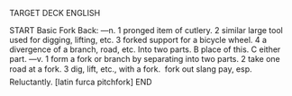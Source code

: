 TARGET DECK
ENGLISH

START
Basic
Fork
Back: —n. 1 pronged item of cutlery. 2 similar large tool used for digging, lifting, etc. 3 forked support for a bicycle wheel. 4 a divergence of a branch, road, etc. Into two parts. B place of this. C either part. —v. 1 form a fork or branch by separating into two parts. 2 take one road at a fork. 3 dig, lift, etc., with a fork.  fork out slang pay, esp. Reluctantly. [latin furca pitchfork]
END
